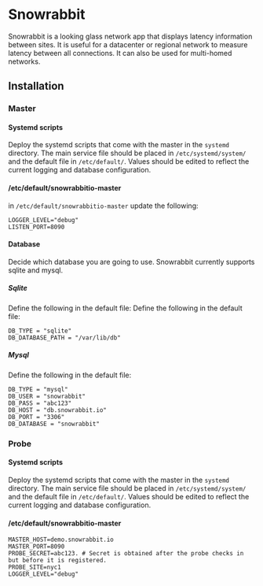 # Snowrabbit
Snowrabbit is a looking glass network app that displays latency information between sites. It is useful for a datacenter or regional network to measure latency between all connections. It can also be used for multi-homed networks.


## Installation

### Master

#### Systemd scripts
Deploy the systemd scripts that come with the master in the `systemd` directory. The main service file should be placed in `/etc/systemd/system/` and the default file in `/etc/default/`.  Values should be edited to reflect the current logging and database configuration.

#### /etc/default/snowrabbitio-master
in `/etc/default/snowrabbitio-master` update the following:
```
LOGGER_LEVEL="debug"
LISTEN_PORT=8090
```

#### Database
Decide which database you are going to use. Snowrabbit currently supports sqlite and mysql.

##### Sqlite
Define the following in the default file:
Define the following in the default file:
```
DB_TYPE = "sqlite"
DB_DATABASE_PATH = "/var/lib/db"
```

##### Mysql
Define the following in the default file:
```
DB_TYPE = "mysql"
DB_USER = "snowrabbit"
DB_PASS = "abc123"
DB_HOST = "db.snowrabbit.io"
DB_PORT = "3306"
DB_DATABASE = "snowrabbit"
```

### Probe

#### Systemd scripts
Deploy the systemd scripts that come with the master in the `systemd` directory. The main service file should be placed in `/etc/systemd/system/` and the default file in `/etc/default/`.  Values should be edited to reflect the current logging and database configuration.

#### /etc/default/snowrabbitio-master
```
MASTER_HOST=demo.snowrabbit.io
MASTER_PORT=8090
PROBE_SECRET=abc123. # Secret is obtained after the probe checks in but before it is registered.
PROBE_SITE=nyc1
LOGGER_LEVEL="debug"
```
